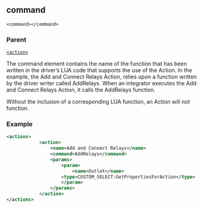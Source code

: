 ## command

`<command></command>`


### Parent

[`<action>`][1]


The command element contains the name of the function that has been written in the driver’s LUA code that supports the use of the Action. In the example, the Add and Connect Relays Action, relies upon a function written by the driver writer called AddRelays. When an integrator executes the Add and Connect Relays Action, it calls the AddRelays function.

Without the inclusion of a corresponding LUA function, an Action will not function.


### Example

```xml
<actions>
			<action>
				<name>Add and Connect Relays</name>
				<command>AddRelays</command>
				<params>
					<param>
						<name>Outlet</name>
					<type>CUSTOM_SELECT:GetPropertiesForAction</type>
					</param>
				</params>
			</action>
</actions>
```





[1]:	https://verbose-telegram-5004f902.pages.github.io/#actions-xml-action